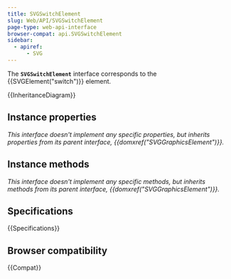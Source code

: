 ```yaml
---
title: SVGSwitchElement
slug: Web/API/SVGSwitchElement
page-type: web-api-interface
browser-compat: api.SVGSwitchElement
sidebar:
  - apiref:
      - SVG
---
```


The **`SVGSwitchElement`** interface corresponds to the {{SVGElement("switch")}} element.

{{InheritanceDiagram}}

## Instance properties

_This interface doesn't implement any specific properties, but inherits properties from its parent interface, {{domxref("SVGGraphicsElement")}}._

## Instance methods

_This interface doesn't implement any specific methods, but inherits methods from its parent interface, {{domxref("SVGGraphicsElement")}}._

## Specifications

{{Specifications}}

## Browser compatibility

{{Compat}}
